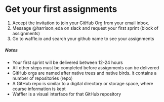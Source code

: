 # Get your first assignments

1. Accept the invitation to join your GitHub Org from your email inbox.
2. Message @harrison_eda on slack and request your first sprint (block of assignments)
3. Go to waffle.io and search your github name to see your assignments

##### Notes  
- Your first sprint will be delivered between 12-24 hours
- All other steps must be completed before assignments can be delivered
- GitHub orgs are named after native trees and native birds. It contains a number of repositories (repo)
- A GitHub repo is similar to a digital directory or storage space, where course information is kept
- Waffler is a visual interface for that GitHub repository
